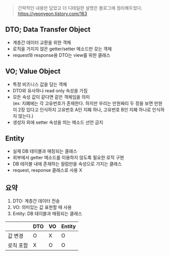 > 간략적인 내용만 담았고 더 디테일한 설명은 블로그에 정리해두었다.
> https://yeonyeon.tistory.com/163

## DTO; Data Transfer Object
- 계층간 데이터 교환을 위한 객체
- 로직을 가지지 않은 getter/setter 메소드만 갖는 객체
- request와 response용 DTO는 view를 위한 클래스
 

## VO; Value Object
- 특정 비즈니스 값을 담는 객체
- DTO와 유사하나 read only 속성을 가짐
- 모든 속성 값이 같다면 같은 객체임을 의미  
  (ex: 지폐에는 각 고유번호가 존재한다. 하지만 우리는 만원짜리 두 장을 보면 만원이 2장 있다고 인식하지 고유번호 A인 지폐 하나, 고유번호 B인 지폐 하나로 인식하지 않는다.)
- 생성자 외에 setter 속성을 띄는 메소드 선언 금지
 
 
## Entity
- 실제 DB 테이블과 매칭되는 클래스
- 외부에서 getter 메소드를 이용하지 않도록 필요한 로직 구현
- DB 테이블 내에 존재하는 컬럼만을 속성으로 가지는 클래스
- request, response 클래스로 사용 X

## 요약
1. DTO: 계층간 데이터 전송
2. VO: 의미있는 값 표현할 때 사용
3. Entity: DB 테이블과 매핑되는 클래스
  
||DTO|VO|Entity|
|---|---|---|---|
|값 변경|O|X|O|
|로직 포함|X|O|O|

